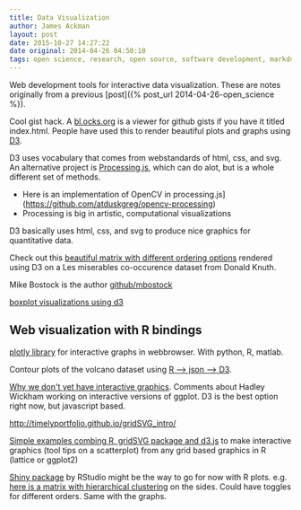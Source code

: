 ```yaml
---
title: Data Visualization
author: James Ackman
layout: post
date: 2015-10-27 14:27:22  
date original: 2014-04-26 04:50:10  
tags: open science, research, open source, software development, markdown, data sharing, database, visualization  
---
```



Web development tools for interactive data visualization. These are notes originally from a previous [post]({% post_url 2014-04-26-open_science %}).

Cool gist hack. A [bl.ocks.org](http://bl.ocks.org) is a viewer for github gists if you have it titled index.html. People have used this to render beautiful plots and graphs using [D3](http://d3js.org).

D3 uses vocabulary that comes from webstandards of html, css, and svg. An alternative project is [Processing.js](http://processing.org/examples/), which can do alot, but is a whole different set of methods. 

* Here is an implementation of OpenCV in processing.js](https://github.com/atduskgreg/opencv-processing)
* Processing is big in artistic, computational visualizations

D3 basically uses html, css, and svg to produce nice graphics for quantitative data.

Check out this [beautiful matrix with different ordering options](http://bost.ocks.org/mike/miserables/) rendered using D3 on a Les miserables co-occurence dataset from Donald Knuth.

Mike Bostock is the author [github/mbostock](https://github.com/mbostock/d3/wiki/Gallery)

[boxplot visualizations using d3](http://bl.ocks.org/mbostock/)


## Web visualization with R bindings

[plotly library](https://github.com/ropensci/plotly) for interactive graphs in webbrowser. With python, R, matlab.

Contour plots of the volcano dataset using [R --> json --> D3](http://vis.supstat.com/2012/11/contour-plots-with-d3-and-r/).

[Why we don't yet have interactive graphics](http://www.biostat.wisc.edu/~kbroman/talks/InteractiveGraphs/). Comments about Hadley Wickham working on interactive versions of ggplot. D3 is the best option right now, but javascript based. 

http://timelyportfolio.github.io/gridSVG_intro/


[Simple examples combing R, gridSVG package and d3.js](http://timelyportfolio.github.io/gridSVG_intro/) to make interactive graphics (tool tips on a scatterplot) from any grid based graphics in R (lattice or ggplot2)


[Shiny package](http://shiny.rstudio.com/gallery) by RStudio might be the way to go for now with R plots. e.g. [here is a matrix with hierarchical clustering](http://shiny.rstudio.com/gallery/absolutely-positioned-panels.html) on the sides. Could have toggles for different orders.  Same with the graphs.


